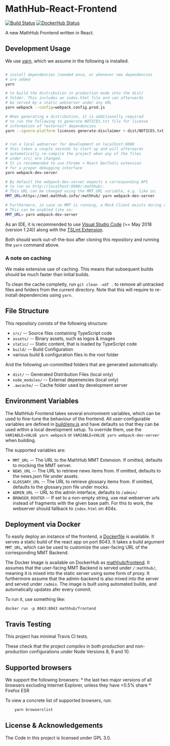 # MathHub-React-Frontend

[![Build Status](https://img.shields.io/travis/MathHubInfo/Frontend.svg)](https://travis-ci.org/MathHubInfo/Frontend)
[![DockerHub Status](https://img.shields.io/docker/automated/mathhub/frontend.svg)](https://hub.docker.com/r/mathhub/frontend/)

A new MathHub Frontend written in React. 

## Development Usage
We use [yarn](https://yarnpkg.com/en/), which we assume in the following is installed. 

```bash

# install dependencies (needed once, or whenever new dependencies
# are added
yarn

# to build the distribution in production mode into the dist/
# folder. This includes an index.html file and can afterwards
# be served by a static webserver under any URL
yarn webpack --config=webpack.config.prod.js

# When generating a distribution, it is additionally required
# to run the following to generate NOTICES.txt file for license 
# information of *external* dependencies
yarn --ignore-platform licenses generate-disclaimer > dist/NOTICES.txt


# run a local webserver for development on localhost:8080
# this takes a couple seconds to start up and will afterwards
# automatically re-compile the project when any of the files
# under src/ are changed. 
# It is recommended to use Chrome + React DevTools extension
# for a proper debugging interface
yarn webpack-dev-server

# By default the webpack-dev-server expects a corresponding API
# to run on http://localhost:9000/:mathhub/. 
# This URL can be changed using the MMT_URL variable, e.g. like so:
MMT_URL=https://mmt.mathhub.info/:mathhub/ yarn webpack-dev-server

# Furthermore, in case no MMT is running, a Mock Client exists during development. 
# This can be enabled like so:
MMT_URL= yarn webpack-dev-server
```

As an IDE, it is recommended to use [Visual Studio Code](https://code.visualstudio.com/) (>= May 2018 (version 1.24)) along with the [TSLint Extension](https://marketplace.visualstudio.com/items?itemName=eg2.tslint). 

Both should work out-of-the-box after cloning this repository and running the `yarn` command above. 

### A note on caching

We make extensive use of caching. 
This means that subsequent builds should be much faster than initial builds. 

To clean the cache completly, run ```git clean -xdf .``` to remove all untracked files and folders from the current directory. 
Note that this will require to re-install dependencies using ```yarn```. 


## File Structure

This repository conists of the following structure: 
* `src/` -- Source files containing TypeScript code
* `assets/` -- Binary assets, such as logos & images
* `static/` -- Static content, that is loaded by TypeScript code
* `build/` -- Build Configuration
* various build & configuration files in the root folder

And the following un-committed folders that are generated automatically:

* `dist/` -- Generated Distribution Files (local only)
* `node_modules/` -- External depenencies (local only)
* `.awcache/` -- Cache folder used by development server

## Environment Variables

The MathHub Frontend takes several environment variables, which can be used to fine-tune the behaviour of the frontend. 
All user-configurable variables are defined in [build/env.js](build/env.js) and have defaults so that they can be used within a local development setup. 
To override them, use the `VARIABLE=VALUE yarn webpack` or `VARIABLE=VALUE yarn webpack-dev-server` when building. 

The supported variables are:

* `MMT_URL` -- The URL to the MathHub MMT Extension. If omitted, defaults to mocking the MMT server. 
* `NEWS_URL` -- The URL to retrieve news items from. If omitted, defaults to the news.json file under assets. 
* `GLOSSARY_URL` -- The URL to retrieve glossary items from. If omitted, defaults to the glossary.json file under mocks.
* `ADMIN_URL` -- URL to the admin interface, defaults to `/admin/`
* `BROWSER_ROUTER` -- If set to a non-empty string, use real webserver urls instead of fragments with the given base path. For this to work, the webserver should fallback to `index.html` on 404s. 

## Deployment via Docker

To easily deploy an instance of the frontend, a [Dockerfile](Dockerfile) is available. 
It serves a static build of the react app on port 8043. 
It takes a build argument `MMT_URL`, which can be used to customize the user-facing URL of the corresponding MMT Backend. 

The Docker Image is available on DockerHub as [mathhub/frontend](https://hub.docker.com/r/mathhub/frontend/). 
It assumes that the user-facing MMT Backend is served under `/:mathhub/`, meaning it is mixed into the static server using some form of proxy. 
It furthermore assume that the admin-backend is also mixed into the server and served under `/admin`. 
The image is built using automated builds, and automatically updates afer every commit. 

To run it, use something like:

```
docker run -p 8043:8043 mathhub/frontend
```

## Travis Testing

This project has minimal Travis CI tests. 

These check that the project *compiles* in both production and non-production configurations under Node Versions 8, 9 and 10. 

## Supported browsers

We support the following browsers:
    * the last two major versions of all browsers excluding Internet Explorer, unless they have <0.5% share
    * Firefox ESR

To view a concrete list of supported browsers, run:

```bash
    yarn browserslist
```

## License & Acknowledgements

The Code in this project is licensed under GPL 3.0. 
